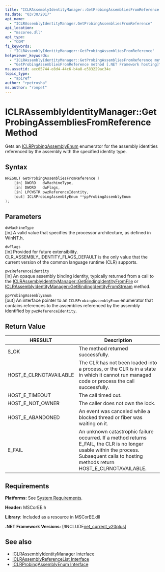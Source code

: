 ```yaml
---
title: "ICLRAssemblyIdentityManager::GetProbingAssembliesFromReference Method"
ms.date: "03/30/2017"
api_name: 
  - "ICLRAssemblyIdentityManager.GetProbingAssembliesFromReference"
api_location: 
  - "mscoree.dll"
api_type: 
  - "COM"
f1_keywords: 
  - "ICLRAssemblyIdentityManager::GetProbingAssembliesFromReference"
helpviewer_keywords: 
  - "ICLRAssemblyIdentityManager::GetProbingAssembliesFromReference method [.NET Framework hosting]"
  - "GetProbingAssembliesFromReference method [.NET Framework hosting]"
ms.assetid: aec05744-e8d4-44c6-b4a8-e583229ac34e
topic_type: 
  - "apiref"
author: "rpetrusha"
ms.author: "ronpet"
---
```

# ICLRAssemblyIdentityManager::GetProbingAssembliesFromReference Method
Gets an [ICLRProbingAssemblyEnum](../../../../docs/framework/unmanaged-api/hosting/iclrprobingassemblyenum-interface.md) enumerator for the assembly identities referenced by the assembly with the specified identity type.  
  
## Syntax  
  
```cpp  
HRESULT GetProbingAssembliesFromReference (  
    [in] DWORD   dwMachineType,  
    [in] DWORD   dwFlags,  
    [in] LPCWSTR pwzReferenceIdentity,  
    [out] ICLRProbingAssemblyEnum **ppProbingAssemblyEnum  
);  
```  
  
## Parameters  
 `dwMachineType`  
 [in] A valid value that specifies the processor architecture, as defined in WinNT.h.  
  
 `dwFlags`  
 [in] Provided for future extensibility. CLR_ASSEMBLY_IDENTITY_FLAGS_DEFAULT is the only value that the current version of the common language runtime (CLR) supports.  
  
 `pwzReferenceIdentity`  
 [in] An opaque assembly binding identity, typically returned from a call to the [ICLRAssemblyIdentityManager::GetBindingIdentityFromFile](../../../../docs/framework/unmanaged-api/hosting/iclrassemblyidentitymanager-getbindingidentityfromfile-method.md) or [ICLRAssemblyIdentityManager::GetBindingIdentityFromStream](../../../../docs/framework/unmanaged-api/hosting/iclrassemblyidentitymanager-getbindingidentityfromstream-method.md) method.  
  
 `ppProbingAssemblyEnum`  
 [out] An interface pointer to an `ICLRProbingAssemblyEnum` enumerator that contains references to the assemblies referenced by the assembly identified by `pwzReferenceIdentity`.  
  
## Return Value  
  
|HRESULT|Description|  
|-------------|-----------------|  
|S_OK|The method returned successfully.|  
|HOST_E_CLRNOTAVAILABLE|The CLR has not been loaded into a process, or the CLR is in a state in which it cannot run managed code or process the call successfully.|  
|HOST_E_TIMEOUT|The call timed out.|  
|HOST_E_NOT_OWNER|The caller does not own the lock.|  
|HOST_E_ABANDONED|An event was canceled while a blocked thread or fiber was waiting on it.|  
|E_FAIL|An unknown catastrophic failure occurred. If a method returns E_FAIL, the CLR is no longer usable within the process. Subsequent calls to hosting methods return HOST_E_CLRNOTAVAILABLE.|  
  
## Requirements  
 **Platforms:** See [System Requirements](../../../../docs/framework/get-started/system-requirements.md).  
  
 **Header:** MSCorEE.h  
  
 **Library:** Included as a resource in MSCorEE.dll  
  
 **.NET Framework Versions:** [!INCLUDE[net_current_v20plus](../../../../includes/net-current-v20plus-md.md)]  
  
## See also

- [ICLRAssemblyIdentityManager Interface](../../../../docs/framework/unmanaged-api/hosting/iclrassemblyidentitymanager-interface.md)
- [ICLRAssemblyReferenceList Interface](../../../../docs/framework/unmanaged-api/hosting/iclrassemblyreferencelist-interface.md)
- [ICLRProbingAssemblyEnum Interface](../../../../docs/framework/unmanaged-api/hosting/iclrprobingassemblyenum-interface.md)
